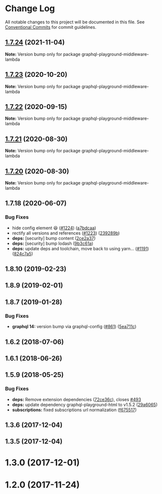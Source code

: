 # Change Log

All notable changes to this project will be documented in this file.
See [Conventional Commits](https://conventionalcommits.org) for commit guidelines.

## [1.7.24](https://github.com/graphcool/graphql-playground/compare/graphql-playground-middleware-lambda@1.7.23...graphql-playground-middleware-lambda@1.7.24) (2021-11-04)

**Note:** Version bump only for package graphql-playground-middleware-lambda





## [1.7.23](https://github.com/graphcool/graphql-playground/compare/graphql-playground-middleware-lambda@1.7.22...graphql-playground-middleware-lambda@1.7.23) (2020-10-20)

**Note:** Version bump only for package graphql-playground-middleware-lambda





## [1.7.22](https://github.com/graphcool/graphql-playground/compare/graphql-playground-middleware-lambda@1.7.21...graphql-playground-middleware-lambda@1.7.22) (2020-09-15)

**Note:** Version bump only for package graphql-playground-middleware-lambda





## [1.7.21](https://github.com/graphcool/graphql-playground/compare/graphql-playground-middleware-lambda@1.7.20...graphql-playground-middleware-lambda@1.7.21) (2020-08-30)

**Note:** Version bump only for package graphql-playground-middleware-lambda





## [1.7.20](https://github.com/graphcool/graphql-playground/compare/graphql-playground-middleware-lambda@1.7.18...graphql-playground-middleware-lambda@1.7.20) (2020-08-30)

**Note:** Version bump only for package graphql-playground-middleware-lambda





## 1.7.18 (2020-06-07)


### Bug Fixes

* hide config element 😆 ([#1224](https://github.com/graphcool/graphql-playground/issues/1224)) ([a7bdcaa](https://github.com/graphcool/graphql-playground/commit/a7bdcaa669f21603ded80bb9c59c4ab41597161a))
* rectify all versions and references ([#1223](https://github.com/graphcool/graphql-playground/issues/1223)) ([239289b](https://github.com/graphcool/graphql-playground/commit/239289b3e9da1744b23b7ef2694b1ed6370e3c16))
* **deps:** [security] bump content ([2ce2a37](https://github.com/graphcool/graphql-playground/commit/2ce2a376481f25b0bff5f2fdad164479415b1932))
* **deps:** [security] bump lodash ([9b3c61a](https://github.com/graphcool/graphql-playground/commit/9b3c61a6ae7e84748eeffffca54c63bc1b6d1553))
* **deps:** update deps and toolchain, move back to using yarn… ([#1191](https://github.com/graphcool/graphql-playground/issues/1191)) ([824c7a5](https://github.com/graphcool/graphql-playground/commit/824c7a57f0284f022726a8b8840aafc3e8720ccd))



## 1.8.10 (2019-02-23)



## 1.8.9 (2019-02-01)



## 1.8.7 (2019-01-28)


### Bug Fixes

* **graphql 14:** version bump via graphql-config ([#861](https://github.com/graphcool/graphql-playground/issues/861)) ([5ea711c](https://github.com/graphcool/graphql-playground/commit/5ea711c590c1265c873324b28cd3483d3e05dc98))



## 1.6.2 (2018-07-06)



## 1.6.1 (2018-06-26)



## 1.5.9 (2018-05-25)


### Bug Fixes

* **deps:** Remove extension dependencies ([72ce36c](https://github.com/graphcool/graphql-playground/commit/72ce36cdd96f35efefd916993a949e646c5f94b2)), closes [#493](https://github.com/graphcool/graphql-playground/issues/493)
* **deps:** update dependency graphql-playground-html to v1.5.2 ([29a6065](https://github.com/graphcool/graphql-playground/commit/29a6065f5c93d5efebb9c80549ef5467cc80da54))
* **subscriptions:** fixed subscriptions url normalization ([f675517](https://github.com/graphcool/graphql-playground/commit/f67551718fb93d9170ca393e996e588a8fa834c8))



## 1.3.6 (2017-12-04)



## 1.3.5 (2017-12-04)



# 1.3.0 (2017-12-01)



# 1.2.0 (2017-11-24)
